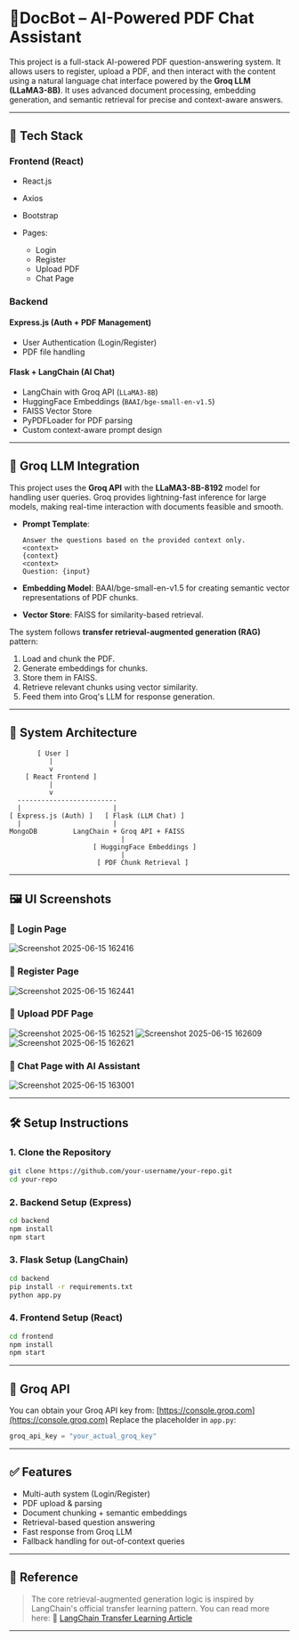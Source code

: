 # 🤖DocBot – AI-Powered PDF Chat Assistant

This project is a full-stack AI-powered PDF question-answering system. It allows users to register, upload a PDF, and then interact with the content using a natural language chat interface powered by the **Groq LLM (LLaMA3-8B)**. It uses advanced document processing, embedding generation, and semantic retrieval for precise and context-aware answers.

---

## 🚀 Tech Stack

### Frontend (React)

* React.js
* Axios
* Bootstrap
* Pages:

  * Login
  * Register
  * Upload PDF
  * Chat Page

### Backend

#### Express.js (Auth + PDF Management)

* User Authentication (Login/Register)
* PDF file handling

#### Flask + LangChain (AI Chat)

* LangChain with Groq API (`LLaMA3-8B`)
* HuggingFace Embeddings (`BAAI/bge-small-en-v1.5`)
* FAISS Vector Store
* PyPDFLoader for PDF parsing
* Custom context-aware prompt design

---

## 🧠 Groq LLM Integration

This project uses the **Groq API** with the **LLaMA3-8B-8192** model for handling user queries. Groq provides lightning-fast inference for large models, making real-time interaction with documents feasible and smooth.

* **Prompt Template**:

  ```plaintext
  Answer the questions based on the provided context only.
  <context>
  {context}
  <context>
  Question: {input}
  ```
* **Embedding Model**: BAAI/bge-small-en-v1.5 for creating semantic vector representations of PDF chunks.
* **Vector Store**: FAISS for similarity-based retrieval.

The system follows **transfer retrieval-augmented generation (RAG)** pattern:

1. Load and chunk the PDF.
2. Generate embeddings for chunks.
3. Store them in FAISS.
4. Retrieve relevant chunks using vector similarity.
5. Feed them into Groq's LLM for response generation.

---


## 🔄 System Architecture

```plaintext
       [ User ]
          |
          v
    [ React Frontend ]
          |
          v
  -------------------------
  |                       |
[ Express.js (Auth) ]   [ Flask (LLM Chat) ]
  |                       |
MongoDB         LangChain + Groq API + FAISS
                            |
                     [ HuggingFace Embeddings ]
                            |
                      [ PDF Chunk Retrieval ]
```

---

## 🖼️ UI Screenshots

### 🔐 Login Page
![Screenshot 2025-06-15 162416](https://github.com/user-attachments/assets/f7f5e770-4299-4167-9c0d-bae4b1ac8790)


### 📝 Register Page
![Screenshot 2025-06-15 162441](https://github.com/user-attachments/assets/fb7a3e20-508a-47ff-9b64-f8146acdab5e)


### 📄 Upload PDF Page
![Screenshot 2025-06-15 162521](https://github.com/user-attachments/assets/298d2609-7e17-4344-b284-5650b14e60e2)
![Screenshot 2025-06-15 162609](https://github.com/user-attachments/assets/1cc975b0-0d7b-47c8-878d-45438ae050da)
![Screenshot 2025-06-15 162621](https://github.com/user-attachments/assets/f8825d45-a1a5-49cd-a6af-c8e4003d3208)


### 💬 Chat Page with AI Assistant

![Screenshot 2025-06-15 163001](https://github.com/user-attachments/assets/a5cf1e6e-9d98-4b65-ae2b-c3ee072a931f)


---

## 🛠️ Setup Instructions

### 1. Clone the Repository

```bash
git clone https://github.com/your-username/your-repo.git
cd your-repo
```

### 2. Backend Setup (Express)

```bash
cd backend
npm install
npm start
```

### 3. Flask Setup (LangChain)

```bash
cd backend
pip install -r requirements.txt
python app.py
```

### 4. Frontend Setup (React)

```bash
cd frontend
npm install
npm start
```

---

## 🔐 Groq API

You can obtain your Groq API key from: [https://console.groq.com](https://console.groq.com)
Replace the placeholder in `app.py`:

```python
groq_api_key = "your_actual_groq_key"
```

---

## ✅ Features

* Multi-auth system (Login/Register)
* PDF upload & parsing
* Document chunking + semantic embeddings
* Retrieval-based question answering
* Fast response from Groq LLM
* Fallback handling for out-of-context queries

---

## 📄 Reference

> The core retrieval-augmented generation logic is inspired by LangChain's official transfer learning pattern.
> You can read more here:
> 🔗 [LangChain Transfer Learning Article](https://www.tensorflow.org/tutorials/keras/transfer_learning)

---
